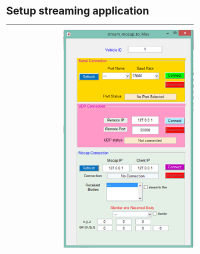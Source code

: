 # Setup streaming application



---
<div style="text-align: right;"><img src="OptiStream.PNG" alt="OptiStream" style="width: 350px;"/>







